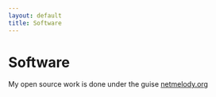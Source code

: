 ```yaml
---
layout: default
title: Software
---
```


<div class="post">
  <h1 class="pageTitle">Software</h1>
  <p class="intro">My open source work is done under the guise <a href="http://netmelody.org">netmelody.org</a></p>
</div>